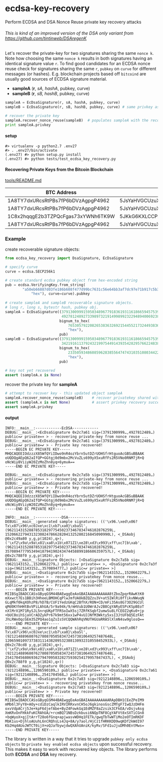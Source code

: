 # ecdsa-key-recovery
Perform ECDSA and DSA Nonce Reuse private key recovery attacks

###### This is kind of an improved version of the DSA only variant from https://github.com/tintinweb/DSAregenK


Let's recover the private-key for two signatures sharing the same `nonce k`. Note how choosing the same `nonce k` results in both signatures having an identical signature value `r`. To find good candidates for an ECDSA nonce reuse check for signatures sharing the same `r`, `pubkey` on `curve` for different messages (or hashes). E.g. blockchain projects based off `bitcoind` are usually good sources of ECDSA signature material.

* **sampleA** (**r**, *sA, hashA*, pubkey, curve)
* **sampleB** (**r**, *sB, hashB*, pubkey, curve)

```python
sampleA = EcDsaSignature(r, sA, hashA, pubkey, curve)
sampleB = EcDsaSignature(r, sB, hashB, pubkey, curve) # same privkey as sampleA, identical r due to nonce reuse k.

# recover the private key
sampleA.recover_nonce_reuse(sampleB)  # populates sampleA with the recovered private key ready for use
print sampleA.privkey 
```

#### setup

```
#> virtualenv -p python2.7 .env27
#> . .env27/bin/activate
(.env27) #> python setup.py install
(.env27) #> python tests/test_ecdsa_key_recovery.py
```

#### Recovering Private Keys from the Bitcoin Blockchain

[tools/README.md](tools/README.md)



| BTC Address  | Base58 Privkey |   r| 
| ------------- | ------------- | -------------|
| 1A8TY7dxURcsRtPBs7fP6bDVzAgpgP4962 |5JsYaHVGCUzuXaQ5VkaA21VFPJFuArRWfSB77sqzWkWuTMMjXsT | 113563387324078878147267949860139475116142082788494055785668341901521289846519 |  
| 1A8TY7dxURcsRtPBs7fP6bDVzAgpgP4962 | 5JsYaHVGCUzuXaQ5VkaA21VFPJFuArRWfSB77sqzWkWuTMMjXsT | 18380471981355278106073484610981598768079378179376623360720556873242139981984|
|1C8x2hqqgE2b3TZPQcFgas73xYWNh6TK9W|5JKkG6KXLCCPXN9m29ype6My7eR4AnCLaHKYrLvn6d3nd8BLjjw| 19682383735358733565748628081379024202682929012377912380310432818686294127462|
|1A8TY7dxURcsRtPBs7fP6bDVzAgpgP4962|5JsYaHVGCUzuXaQ5VkaA21VFPJFuArRWfSB77sqzWkWuTMMjXsT|6828441658514710620715231245132541628903431519484374098968817647395811175535|

### Example

create recoverable signature objects:
```python
from ecdsa_key_recovery import DsaSignature, EcDsaSignature

# specify curve
curve = ecdsa.SECP256k1

# create standard ecdsa pubkey object from hex-encoded string
pub = ecdsa.VerifyingKey.from_string(
        "a50eb66887d03fe186b608f477d99bc7631c56e64bb3af7dc97e71b917c5b3647954da3444d33b8d1f90a0d7168b2f158a2c96db46733286619fccaafbaca6bc".decode(
            "hex"), curve=curve).pubkey
            
# create sampleA and sampleB recoverable signature objects.
# long r, long s, bytestr hash, pubkey obj.
sampleA = EcDsaSignature((3791300999159503489677918361931161866594575396347524089635269728181147153565,   #r
                          49278124892733989732191499899232294894006923837369646645433456321810805698952), #s
                         bignum_to_hex(
                             765305792208265383632692154455217324493836948492122104105982244897804317926).decode(
                             "hex"),
                         pub)
sampleB = EcDsaSignature((3791300999159503489677918361931161866594575396347524089635269728181147153565,   #r
                          34219161137924321997544914393542829576622483871868414202725846673961120333282), #s'
                         bignum_to_hex(
                             23350593486085962838556474743103510803442242293209938584974526279226240784097).decode(
                             "hex"),
                         pub)
                         
# key not yet recovered
assert (sampleA.x is None)     
```

recover the private key for **sampleA**
```python
# attempt to recover key - this updated object sampleA
sampleA.recover_nonce_reuse(sampleB)    # recover privatekey shared with sampleB
assert (sampleA.x is not None)          # assert privkey recovery succeeded. This gives us a ready to use ECDSA privkey object
assert sampleA.privkey
```

#### output
```
INFO:__main__:------------EcDSA------------
DEBUG:__main__:<EcDsaSignature 0x2c7a61 sig=(3791300999…,4927812489…) public=✔ private=⨯ > - recovering private-key from nonce reuse ...
DEBUG:__main__:<EcDsaSignature 0x2c7a61 sig=(3791300999…,4927812489…) public=✔ private=✔ > - Private key recovered!
-----BEGIN EC PRIVATE KEY-----
MHQCAQEEIOdzzzX85WfQYiIDwo9nR4ozYbrn5utDZrUOHSfrHtguoAcGBSuBBAAK
oUQDQgAEpQ62aIfQP+GGtgj0d9mbx2McVuZLs699yX5xuRfFs2R5VNo0RNM7jR+Q
oNcWiy8ViiyW20ZzMoZhn8yq+6ymvA==
-----END EC PRIVATE KEY-----

DEBUG:__main__:<EcDsaSignature 0x2c7a5b sig=(3791300999…,4927812489…) public=✔ private=⨯ > - recovering private-key from nonce reuse ...
DEBUG:__main__:<EcDsaSignature 0x2c7a5b sig=(3791300999…,4927812489…) public=✔ private=✔ > - Private key recovered!
-----BEGIN EC PRIVATE KEY-----
MHQCAQEEIOdzzzX85WfQYiIDwo9nR4ozYbrn5utDZrUOHSfrHtguoAcGBSuBBAAK
oUQDQgAEpQ62aIfQP+GGtgj0d9mbx2McVuZLs699yX5xuRfFs2R5VNo0RNM7jR+Q
oNcWiy8ViiyW20ZzMoZhn8yq+6ymvA==
-----END EC PRIVATE KEY-----

INFO:__main__:------------DSA------------
DEBUG:__main__:generated sample signatures: (('\x96.\xed\x06?Tx\x87\x96\xc0Jxe\xc1\xb7\xa0}\xbaSl', (962114315288785318297754502373467834746102876259L, 152066227943132308247866282041325280216845090990L), <_DSAobj @0x2c49a80 y,g,p(1024),q>), ('\xf2\x9a\x9a\x81\xa8\x1b\x071Z1\xe28\xd3\x993\xff\xc7[b\xab', (962114315288785318297754502373467834746102876259L, 357089477795349418794190243474458899186606359757L), <_DSAobj @0x2c788f0 y,g,p(1024),q>))
DEBUG:__main__:Signature Objects: [<DsaSignature 0x2c7a5b sig=(9621143152…,1520662279…) public=✔ private=⨯ >, <DsaSignature 0x2c7a3f sig=(9621143152…,3570894777…) public=✔ private=⨯ >]
DEBUG:__main__:<DsaSignature 0x2c7a5b sig=(9621143152…,1520662279…) public=✔ private=⨯ > - recovering privatekey from nonce reuse...
DEBUG:__main__:<DsaSignature 0x2c7a5b sig=(9621143152…,1520662279…) public=✔ private=✔ > - Private key recovered!
-----BEGIN PRIVATE KEY-----
MIIBSgIBADCCASsGByqGSM44BAEwggEeAoGBAIAAAAAAAAAA8tZboZpqrRAwKtK0
mXxwct7Es1BBih3HheeLBMOHCqPlwJmfUA8kBZQZzu3V+at5IWlRi0fTikvNWuqN
GLqMkf0kqXOhzP8/hD7B/CUF1YedzGKqC2BfhX/RON+CD/mFi35As8G73O29GCUl
qMd0KYhHHtBvVPiLAhUA/5r9a94k/9/mHVub1U0WrAJv2B8CgYARyESPcKSpBEoT
nXlMrX1M71RySJL5nrqUKpFTFRSoIwX5sj7ZRfKSqbf2umwSu8LfCEOZ2qKu0+jp
+bUC0oihSjaVCrADZykPr67k9mt56xx1wP4vUJJNfM3Wkty5xsI3JtUFbQ5EzFAt
JhLRWxOqcGEm35ZPQ4ao1qZsIsSVCQQWAhRqVNUTHGUaRRA5lXlmN4sw9glosQ==
-----END PRIVATE KEY-----
DEBUG:__main__:generated sample signatures: (('\x96.\xed\x06?Tx\x87\x96\xc0Jxe\xc1\xb7\xa0}\xbaSl', (921214889680762780870505834724573810649257487648L, 1206590109737383111438209532388130932310558452933L), <_DSAobj @0x2c78cd8 y,g,p(1024),q>), ('\xf2\x9a\x9a\x81\xa8\x1b\x071Z1\xe28\xd3\x993\xff\xc7[b\xab', (921214889680762780870505834724573810649257487648L, 254170456806936279470958328275930254179957847437L), <_DSAobj @0x2c788f0 y,g,p(1024),q>))
DEBUG:__main__:Signature Objects: [<DsaSignature 0x2c7a83 sig=(9212148896…,1206590109…) public=✔ private=⨯ >, <DsaSignature 0x2c7a61 sig=(9212148896…,2541704568…) public=✔ private=⨯ >]
DEBUG:__main__:<DsaSignature 0x2c7a83 sig=(9212148896…,1206590109…) public=✔ private=⨯ > - recovering privatekey from nonce reuse...
DEBUG:__main__:<DsaSignature 0x2c7a83 sig=(9212148896…,1206590109…) public=✔ private=✔ > - Private key recovered!
-----BEGIN PRIVATE KEY-----
MIIBSwIBADCCASsGByqGSM44BAEwggEeAoGBAIAAAAAAAAAARApDBH1CEeZPeIM9
mMb6l3FyY8+AOy+cdiDzCaqlkIRVIRRxvnCH5oJ6gkinosGscZMTgF7IwQJzDHFm
oxvVdpACrj5Je+kpF6djefAbe+ByZ4FowkGq1EdMZF8aZzsik3CFkEA/vDsjvAsg
XmKRvOnFHkkFuKCRAhUA/+rcmBQ71NBsDzkbusi6NQpTNF8CgYAFVt8xSXTiCGn8
+bqWyoX+gjItArrT28o6fGnq+apjwasvWDHq1FETk/gwqTbTwWTiMo2eOTImRKDF
MbK1us+DjhloAUuhL6nCRQhsLs4Jq+8A/y7aol/HjCz1fHRKKDD9wqKDf2kWdI97
Kb2Hq4AUoJWTCT0ijX+oQJafbywjdwQXAhUAniK/kyRv/SFd1uJjuDMh0EntMws=
-----END PRIVATE KEY-----

```

The library is written in a way that it tries to upgrade `pubkey only ecdsa objects` to `private key enabled ecdsa objects` upon successful recovery. This makes it easy to work with recovered key objects. The library performs both **ECDSA** and **DSA** key recovery.
